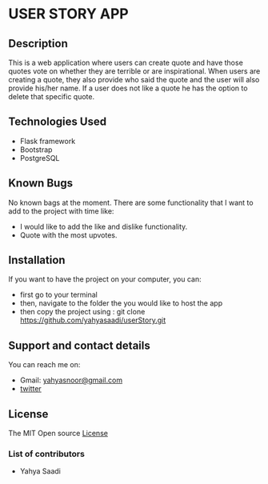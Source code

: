 # USER STORY APP

## Description

This is a web application where users can create quote and have those quotes vote on whether they are terrible or are inspirational. When users are creating a quote, they also provide who said the quote and the user will also provide his/her name. If a user does not like a quote he has the option to delete that specific quote.

## Technologies Used

- Flask framework
- Bootstrap
- PostgreSQL

## Known Bugs
No known bags at the moment. There are some functionality that I want to add to the project with time like:
- I would like to add the like and dislike functionality.
- Quote with the most upvotes.

## Installation
If you want to have the project on your computer, you can:
* first go to your terminal
* then, navigate to the folder the you would like to host the app
* then copy the project using : git clone https://github.com/yahyasaadi/userStory.git

## Support and contact details
You can reach me on:
* Gmail: yahyasnoor@gmail.com
* [twitter](https://twitter.com/yahyasnoor)

## License
The MIT Open source [License](https://opensource.org/licenses/MIT)

### List of contributors
* Yahya Saadi
